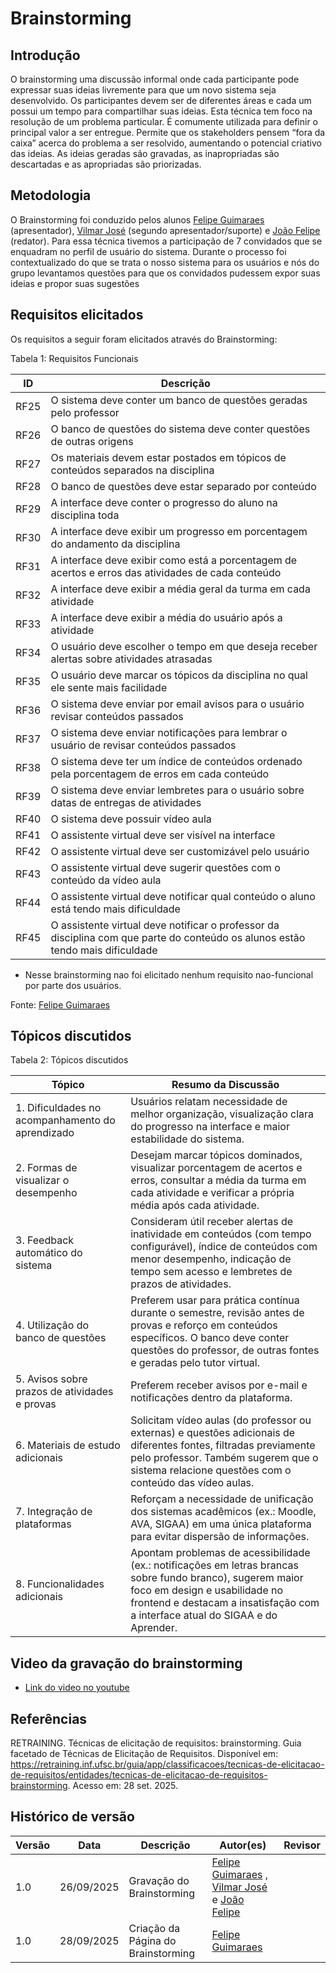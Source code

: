 # Brainstorming 

## Introdução 
O brainstorming uma discussão informal onde cada participante pode expressar suas ideias livremente para que um novo sistema seja desenvolvido. Os participantes devem ser de diferentes áreas e cada um possui um tempo para compartilhar suas ideias. Esta técnica tem foco na resolução de um problema particular. É comumente utilizada para definir o principal valor a ser entregue. Permite que os stakeholders pensem “fora da caixa” acerca do problema a ser resolvido, aumentando o potencial criativo das ideias. As ideias geradas são gravadas, as inapropriadas são descartadas e as apropriadas são priorizadas.

## Metodologia
O Brainstorming foi conduzido pelos alunos [Felipe Guimaraes](https://github.com/felipegf1) (apresentador), [Vilmar José](https://github.com/VilmarFagundes) (segundo apresentador/suporte) e [João Felipe](https://github.com/MrBolt2005.png) (redator). Para essa técnica tivemos a participação de 7 convidados que se enquadram no perfil de usuário do sistema. Durante o processo foi contextualizado do que se trata o nosso sistema para os usuários e nós do grupo levantamos questões para que os convidados pudessem expor suas ideias e propor suas sugestões 

## Requisitos elicitados

Os requisitos a seguir foram elicitados através do Brainstorming:

Tabela 1: Requisitos Funcionais

| ID   | Descrição                                                                 |
|------|---------------------------------------------------------------------------|
| RF25 | O sistema deve conter um banco de questões geradas pelo professor         |
| RF26 | O banco de questões do sistema deve conter questões de outras origens     |
| RF27 | Os materiais devem estar postados em tópicos de conteúdos separados na disciplina |
| RF28 | O banco de questões deve estar separado por conteúdo                      |
| RF29 | A interface deve conter o progresso do aluno na disciplina toda           |
| RF30 | A interface deve exibir um progresso em porcentagem do andamento da disciplina |
| RF31 | A interface deve exibir como está a porcentagem de acertos e erros das atividades de cada conteúdo |
| RF32 | A interface deve exibir a média geral da turma em cada atividade          |
| RF33 | A interface deve exibir a média do usuário após a atividade               |
| RF34 | O usuário deve escolher o tempo em que deseja receber alertas sobre atividades atrasadas |
| RF35 | O usuário deve marcar os tópicos da disciplina no qual ele sente mais facilidade |
| RF36 | O sistema deve enviar por email avisos para o usuário revisar conteúdos passados |
| RF37 | O sistema deve enviar notificações para lembrar o usuário de revisar conteúdos passados |
| RF38 | O sistema deve ter um índice de conteúdos ordenado pela porcentagem de erros em cada conteúdo |
| RF39 | O sistema deve enviar lembretes para o usuário sobre datas de entregas de atividades |
| RF40 | O sistema deve possuir vídeo aula                                         |
| RF41 | O assistente virtual deve ser visível na interface                        |
| RF42 | O assistente virtual deve ser customizável pelo usuário                   |
| RF43 | O assistente virtual deve sugerir questões com o conteúdo da vídeo aula   |
| RF44 | O assistente virtual deve notificar qual conteúdo o aluno está tendo mais dificuldade |
| RF45 | O assistente virtual deve notificar o professor da disciplina com que parte do conteúdo os alunos estão tendo mais dificuldade |

- Nesse brainstorming nao foi elicitado nenhum requisito nao-funcional por parte dos usuários.

Fonte: [Felipe Guimaraes](https://github.com/felipegf1)

## Tópicos discutidos

Tabela 2: Tópicos discutidos 

| Tópico | Resumo da Discussão |
|--------|----------------------|
| 1. Dificuldades no acompanhamento do aprendizado | Usuários relatam necessidade de melhor organização, visualização clara do progresso na interface e maior estabilidade do sistema. |
| 2. Formas de visualizar o desempenho | Desejam marcar tópicos dominados, visualizar porcentagem de acertos e erros, consultar a média da turma em cada atividade e verificar a própria média após cada atividade. |
| 3. Feedback automático do sistema | Consideram útil receber alertas de inatividade em conteúdos (com tempo configurável), índice de conteúdos com menor desempenho, indicação de tempo sem acesso e lembretes de prazos de atividades. |
| 4. Utilização do banco de questões | Preferem usar para prática contínua durante o semestre, revisão antes de provas e reforço em conteúdos específicos. O banco deve conter questões do professor, de outras fontes e geradas pelo tutor virtual. |
| 5. Avisos sobre prazos de atividades e provas | Preferem receber avisos por e-mail e notificações dentro da plataforma. |
| 6. Materiais de estudo adicionais | Solicitam vídeo aulas (do professor ou externas) e questões adicionais de diferentes fontes, filtradas previamente pelo professor. Também sugerem que o sistema relacione questões com o conteúdo das vídeo aulas. |
| 7. Integração de plataformas | Reforçam a necessidade de unificação dos sistemas acadêmicos (ex.: Moodle, AVA, SIGAA) em uma única plataforma para evitar dispersão de informações. |
| 8. Funcionalidades adicionais | Apontam problemas de acessibilidade (ex.: notificações em letras brancas sobre fundo branco), sugerem maior foco em design e usabilidade no frontend e destacam a insatisfação com a interface atual do SIGAA e do Aprender. |

## Video da gravação do brainstorming

- [Link do video no youtube](https://www.youtube.com/watch?v=4FKA-j_xUTI)

## Referências

RETRAINING. Técnicas de elicitação de requisitos: brainstorming. Guia facetado de Técnicas de Elicitação de Requisitos. Disponível em: https://retraining.inf.ufsc.br/guia/app/classificacoes/tecnicas-de-elicitacao-de-requisitos/entidades/tecnicas-de-elicitacao-de-requisitos-brainstorming. Acesso em: 28 set. 2025.


## Histórico de versão

| Versão | Data | Descrição | Autor(es) | Revisor |
|--------|------|-----------|-----------|---------|
| 1.0    | 26/09/2025 | Gravação do Brainstorming | [Felipe Guimaraes](https://github.com/felipegf1) , [Vilmar José](https://github.com/VilmarFagundes) e [João Felipe](https://github.com/MrBolt2005.png) | |
| 1.0    | 28/09/2025 | Criação da Página do Brainstorming | [Felipe Guimaraes](https://github.com/felipegf1) | |